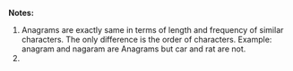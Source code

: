 **Notes:**

1. Anagrams are exactly same in terms of length and frequency of similar characters. The only difference is the order of characters. Example: anagram and nagaram are Anagrams but car and rat are not.
1.
